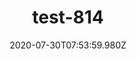 ---
title: test-814
date: 2020-07-30T07:53:59.980Z
banner_subcontent: asdfsf
category: Research
focus: Developing policy and practice
role: Health or wellbeing lead
organisation_size: Large (250+ employees)
industry: Retail & consumer
content: Lorem ipsum dolor sit amet, consectetur adipiscing elit, sed do eiusmod tempor incididunt ut labore et dolore magna aliqua. Ut enim ad minim veniam, quis nostrud exercitation ullamco laboris nisi ut aliquip ex ea commodo consequat. Duis aute irure dolor in reprehenderit in voluptate velit esse cillum dolore eu fugiat nulla pariatur. Excepteur sint occaecat cupidatat non proident, sunt in culpa qui officia deserunt mollit anim id est laborum.
---